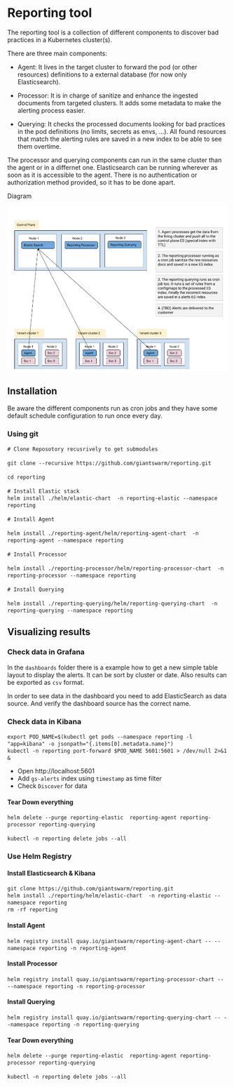 # Reporting tool

The reporting tool is a collection of different components to discover bad practices in a Kubernetes cluster(s).

There are three main components:

- Agent: It lives in the target cluster to forward the pod (or other resources) definitions to a external database (for now only Elasticsearch).

- Processor: It is in charge of sanitize and enhance the ingested documents from targeted clusters. It adds some metadata to make the alerting process easier.

- Querying: It checks the processed documents looking for bad practices in the pod definitions (no limits, secrets as envs, ...). All found resources that match the alerting rules are saved in a new index to be able to see them overtime. 


The processor and querying components can run in the same cluster than the agent or in a differnet one. Elasticsearch can be running wherever as soon as it is accessible to the agent. There is no authentication or authorization method provided, so it has to be done apart. 

Diagram

![](/img/architecture.jpg)

## Installation

Be aware the different components run as cron jobs and they have some default schedule configuration to run once every day.

### Using git

```
# Clone Reposotory recusrively to get submodules

git clone --recursive https://github.com/giantswarm/reporting.git 

cd reporting

# Install Elastic stack
helm install ./helm/elastic-chart  -n reporting-elastic --namespace reporting

# Install Agent

helm install ./reporting-agent/helm/reporting-agent-chart  -n reporting-agent --namespace reporting

# Install Processor

helm install ./reporting-processor/helm/reporting-processor-chart  -n reporting-processor --namespace reporting

# Install Querying

helm install ./reporting-querying/helm/reporting-querying-chart  -n reporting-querying --namespace reporting
```

## Visualizing results

### Check data in Grafana

In the `dashboards` folder there is a example how to get a new simple table layout to display the alerts. It can be sort by cluster or date. Also results can be exported as `csv` format.

In order to see data in the dashboard you need to add ElasticSearch as data source. And verify the dashboard source has the correct name.

### Check data in Kibana

```
export POD_NAME=$(kubectl get pods --namespace reporting -l "app=kibana" -o jsonpath="{.items[0].metadata.name}")
kubectl -n reporting port-forward $POD_NAME 5601:5601 > /dev/null 2>&1 &
```

- Open http://localhost:5601
- Add `gs-alerts` index using `timestamp` as time filter
- Check `Discover` for data

#### Tear Down everything

```
helm delete --purge reporting-elastic  reporting-agent reporting-processor reporting-querying 

kubectl -n reporting delete jobs --all
```

### Use Helm Registry

#### Install Elasticsearch & Kibana

```
git clone https://github.com/giantswarm/reporting.git
helm install ./reporting/helm/elastic-chart  -n reporting-elastic --namespace reporting
rm -rf reporting
```

#### Install Agent

```
helm registry install quay.io/giantswarm/reporting-agent-chart -- --namespace reporting -n reporting-agent
```

#### Install Processor
```
helm registry install quay.io/giantswarm/reporting-processor-chart -- --namespace reporting -n reporting-processor
```

#### Install Querying
```
helm registry install quay.io/giantswarm/reporting-querying-chart -- --namespace reporting -n reporting-querying
```

#### Tear Down everything

```
helm delete --purge reporting-elastic  reporting-agent reporting-processor reporting-querying 

kubectl -n reporting delete jobs --all

```
